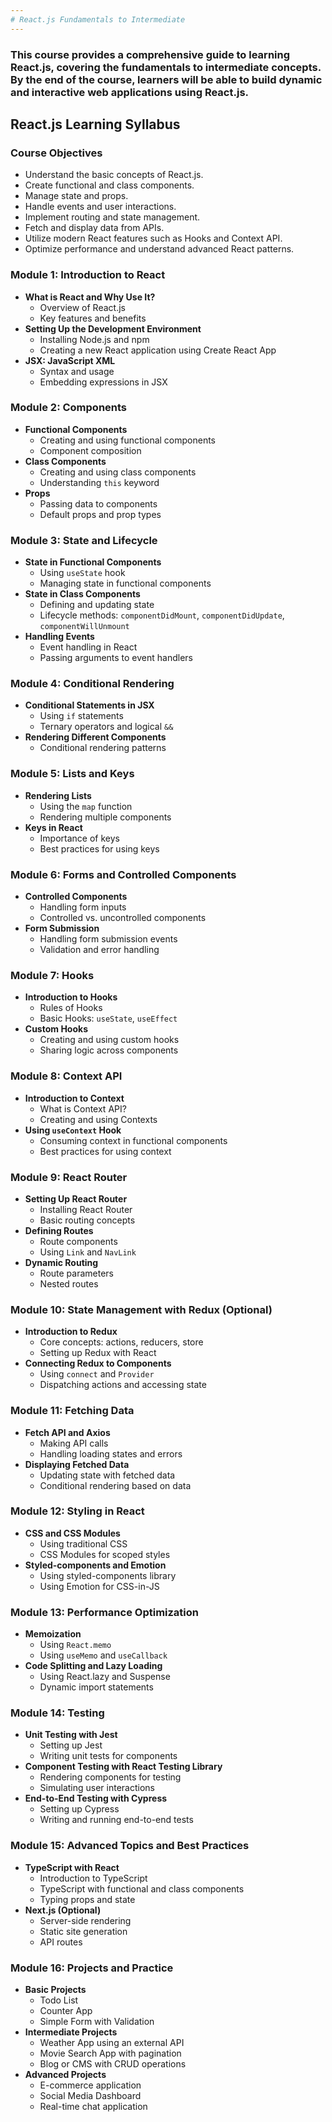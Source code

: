 ```yaml
---
# React.js Fundamentals to Intermediate
---
```


### This course provides a comprehensive guide to learning React.js, covering the fundamentals to intermediate concepts. By the end of the course, learners will be able to build dynamic and interactive web applications using React.js.


## React.js Learning Syllabus

### Course Objectives
- Understand the basic concepts of React.js.
- Create functional and class components.
- Manage state and props.
- Handle events and user interactions.
- Implement routing and state management.
- Fetch and display data from APIs.
- Utilize modern React features such as Hooks and Context API.
- Optimize performance and understand advanced React patterns.

### Module 1: Introduction to React
- **What is React and Why Use It?**
  - Overview of React.js
  - Key features and benefits
- **Setting Up the Development Environment**
  - Installing Node.js and npm
  - Creating a new React application using Create React App
- **JSX: JavaScript XML**
  - Syntax and usage
  - Embedding expressions in JSX

### Module 2: Components
- **Functional Components**
  - Creating and using functional components
  - Component composition
- **Class Components**
  - Creating and using class components
  - Understanding `this` keyword
- **Props**
  - Passing data to components
  - Default props and prop types

### Module 3: State and Lifecycle
- **State in Functional Components**
  - Using `useState` hook
  - Managing state in functional components
- **State in Class Components**
  - Defining and updating state
  - Lifecycle methods: `componentDidMount`, `componentDidUpdate`, `componentWillUnmount`
- **Handling Events**
  - Event handling in React
  - Passing arguments to event handlers

### Module 4: Conditional Rendering
- **Conditional Statements in JSX**
  - Using `if` statements
  - Ternary operators and logical `&&`
- **Rendering Different Components**
  - Conditional rendering patterns

### Module 5: Lists and Keys
- **Rendering Lists**
  - Using the `map` function
  - Rendering multiple components
- **Keys in React**
  - Importance of keys
  - Best practices for using keys

### Module 6: Forms and Controlled Components
- **Controlled Components**
  - Handling form inputs
  - Controlled vs. uncontrolled components
- **Form Submission**
  - Handling form submission events
  - Validation and error handling

### Module 7: Hooks
- **Introduction to Hooks**
  - Rules of Hooks
  - Basic Hooks: `useState`, `useEffect`
- **Custom Hooks**
  - Creating and using custom hooks
  - Sharing logic across components

### Module 8: Context API
- **Introduction to Context**
  - What is Context API?
  - Creating and using Contexts
- **Using `useContext` Hook**
  - Consuming context in functional components
  - Best practices for using context

### Module 9: React Router
- **Setting Up React Router**
  - Installing React Router
  - Basic routing concepts
- **Defining Routes**
  - Route components
  - Using `Link` and `NavLink`
- **Dynamic Routing**
  - Route parameters
  - Nested routes

### Module 10: State Management with Redux (Optional)
- **Introduction to Redux**
  - Core concepts: actions, reducers, store
  - Setting up Redux with React
- **Connecting Redux to Components**
  - Using `connect` and `Provider`
  - Dispatching actions and accessing state

### Module 11: Fetching Data
- **Fetch API and Axios**
  - Making API calls
  - Handling loading states and errors
- **Displaying Fetched Data**
  - Updating state with fetched data
  - Conditional rendering based on data

### Module 12: Styling in React
- **CSS and CSS Modules**
  - Using traditional CSS
  - CSS Modules for scoped styles
- **Styled-components and Emotion**
  - Using styled-components library
  - Using Emotion for CSS-in-JS

### Module 13: Performance Optimization
- **Memoization**
  - Using `React.memo`
  - Using `useMemo` and `useCallback`
- **Code Splitting and Lazy Loading**
  - Using React.lazy and Suspense
  - Dynamic import statements

### Module 14: Testing
- **Unit Testing with Jest**
  - Setting up Jest
  - Writing unit tests for components
- **Component Testing with React Testing Library**
  - Rendering components for testing
  - Simulating user interactions
- **End-to-End Testing with Cypress**
  - Setting up Cypress
  - Writing and running end-to-end tests

### Module 15: Advanced Topics and Best Practices
- **TypeScript with React**
  - Introduction to TypeScript
  - TypeScript with functional and class components
  - Typing props and state
- **Next.js (Optional)**
  - Server-side rendering
  - Static site generation
  - API routes

### Module 16: Projects and Practice
- **Basic Projects**
  - Todo List
  - Counter App
  - Simple Form with Validation
- **Intermediate Projects**
  - Weather App using an external API
  - Movie Search App with pagination
  - Blog or CMS with CRUD operations
- **Advanced Projects**
  - E-commerce application
  - Social Media Dashboard
  - Real-time chat application
